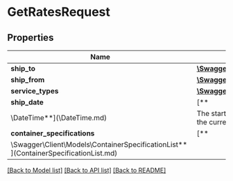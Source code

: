 # GetRatesRequest

## Properties

Name | Type | Description | Notes
------------ | ------------- | ------------- | -------------
**ship_to** | [**\Swagger\Client\Models\Address**](Address.md) |  |
**ship_from** | [**\Swagger\Client\Models\Address**](Address.md) |  |
**service_types** | [**\Swagger\Client\Models\ServiceTypeList**](ServiceTypeList.md) |  |
**ship_date** | [**
\DateTime**](\DateTime.md) | The start date and time. This defaults to the current date and time. | [optional]
**container_specifications** | [**
\Swagger\Client\Models\ContainerSpecificationList**](ContainerSpecificationList.md) |  |

[[Back to Model list]](../../README.md#documentation-for-models) [[Back to API list]](../../README.md#documentation-for-api-endpoints) [[Back to README]](../../README.md)


